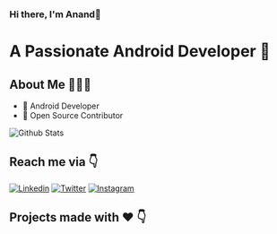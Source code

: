 ### Hi there, I'm Anand👋


# A Passionate Android Developer 🚀 

## About Me 🤷🏻‍♂️

* 📱 Android Developer
* 📝 Open Source Contributor

![Github Stats](https://github-readme-stats.vercel.app/api?username=ananddamodaran&count_private=true&show_icons=true&include_all_commits=true)

## Reach me via 👇

[![Linkedin](https://img.shields.io/badge/LinkedIn-blue.svg?style=for-the-badge&logo=linkedin)](https://www.linkedin.com/in/helloanand/)
[![Twitter](https://img.shields.io/badge/Twitter-skyblue.svg?style=for-the-badge&logo=twitter)](https://twitter.com/anand_damodaran)
[![Instagram](https://img.shields.io/badge/Instagram-gray.svg?style=for-the-badge&logo=instagram)](https://www.instagram.com/yourbuddyanand/)


## Projects made with ❤️ 👇
